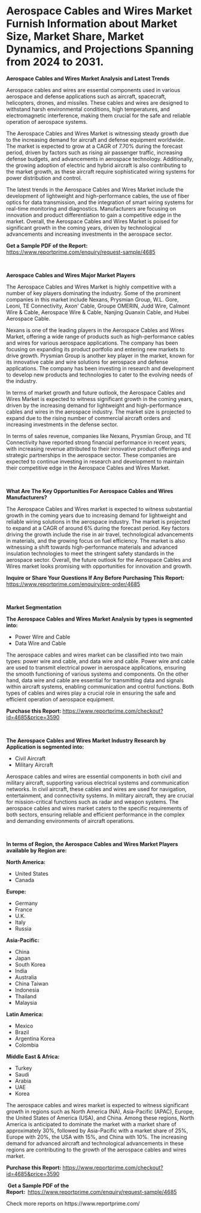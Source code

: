 <p><h1>Aerospace Cables and Wires Market Furnish Information about Market Size, Market Share, Market Dynamics, and Projections Spanning from 2024 to 2031.</h1></p><p><strong>Aerospace Cables and Wires Market Analysis and Latest Trends</strong></p>
<p><p>Aerospace cables and wires are essential components used in various aerospace and defense applications such as aircraft, spacecraft, helicopters, drones, and missiles. These cables and wires are designed to withstand harsh environmental conditions, high temperatures, and electromagnetic interference, making them crucial for the safe and reliable operation of aerospace systems.</p><p>The Aerospace Cables and Wires Market is witnessing steady growth due to the increasing demand for aircraft and defense equipment worldwide. The market is expected to grow at a CAGR of 7.70% during the forecast period, driven by factors such as rising air passenger traffic, increasing defense budgets, and advancements in aerospace technology. Additionally, the growing adoption of electric and hybrid aircraft is also contributing to the market growth, as these aircraft require sophisticated wiring systems for power distribution and control.</p><p>The latest trends in the Aerospace Cables and Wires Market include the development of lightweight and high-performance cables, the use of fiber optics for data transmission, and the integration of smart wiring systems for real-time monitoring and diagnostics. Manufacturers are focusing on innovation and product differentiation to gain a competitive edge in the market. Overall, the Aerospace Cables and Wires Market is poised for significant growth in the coming years, driven by technological advancements and increasing investments in the aerospace sector.</p></p>
<p><strong>Get a Sample PDF of the Report:&nbsp;</strong> <a href="https://www.reportprime.com/enquiry/request-sample/4685">https://www.reportprime.com/enquiry/request-sample/4685</a></p>
<p>&nbsp;</p>
<p><strong>Aerospace Cables and Wires Major Market Players</strong></p>
<p><p>The Aerospace Cables and Wires Market is highly competitive with a number of key players dominating the industry. Some of the prominent companies in this market include Nexans, Prysmian Group, W.L. Gore, Leoni, TE Connectivity, Axon' Cable, Groupe OMERIN, Judd Wire, Calmont Wire & Cable, Aerospace Wire & Cable, Nanjing Quanxin Cable, and Hubei Aerospace Cable.</p><p>Nexans is one of the leading players in the Aerospace Cables and Wires Market, offering a wide range of products such as high-performance cables and wires for various aerospace applications. The company has been focusing on expanding its product portfolio and entering new markets to drive growth. Prysmian Group is another key player in the market, known for its innovative cable and wire solutions for aerospace and defense applications. The company has been investing in research and development to develop new products and technologies to cater to the evolving needs of the industry.</p><p>In terms of market growth and future outlook, the Aerospace Cables and Wires Market is expected to witness significant growth in the coming years, driven by the increasing demand for lightweight and high-performance cables and wires in the aerospace industry. The market size is projected to expand due to the rising number of commercial aircraft orders and increasing investments in the defense sector.</p><p>In terms of sales revenue, companies like Nexans, Prysmian Group, and TE Connectivity have reported strong financial performance in recent years, with increasing revenue attributed to their innovative product offerings and strategic partnerships in the aerospace sector. These companies are expected to continue investing in research and development to maintain their competitive edge in the Aerospace Cables and Wires Market.</p></p>
<p>&nbsp;</p>
<p><strong>What Are The Key Opportunities For Aerospace Cables and Wires Manufacturers?</strong></p>
<p><p>The Aerospace Cables and Wires market is expected to witness substantial growth in the coming years due to increasing demand for lightweight and reliable wiring solutions in the aerospace industry. The market is projected to expand at a CAGR of around 6% during the forecast period. Key factors driving the growth include the rise in air travel, technological advancements in materials, and the growing focus on fuel efficiency. The market is also witnessing a shift towards high-performance materials and advanced insulation technologies to meet the stringent safety standards in the aerospace sector. Overall, the future outlook for the Aerospace Cables and Wires market looks promising with opportunities for innovation and growth.</p></p>
<p><strong>Inquire or Share Your Questions If Any Before Purchasing This Report:</strong> <a href="https://www.reportprime.com/enquiry/pre-order/4685">https://www.reportprime.com/enquiry/pre-order/4685</a></p>
<p>&nbsp;</p>
<p><strong>Market Segmentation</strong></p>
<p><strong>The Aerospace Cables and Wires Market Analysis by types is segmented into:</strong></p>
<p><ul><li>Power Wire and Cable</li><li>Data Wire and Cable</li></ul></p>
<p><p>The aerospace cables and wires market can be classified into two main types: power wire and cable, and data wire and cable. Power wire and cable are used to transmit electrical power in aerospace applications, ensuring the smooth functioning of various systems and components. On the other hand, data wire and cable are essential for transmitting data and signals within aircraft systems, enabling communication and control functions. Both types of cables and wires play a crucial role in ensuring the safe and efficient operation of aerospace equipment.</p></p>
<p><strong>Purchase this Report:&nbsp;</strong><a href="https://www.reportprime.com/checkout?id=4685&price=3590">https://www.reportprime.com/checkout?id=4685&price=3590</a></p>
<p>&nbsp;</p>
<p><strong>The Aerospace Cables and Wires Market Industry Research by Application is segmented into:</strong></p>
<p><ul><li>Civil Aircraft</li><li>Military Aircraft</li></ul></p>
<p><p>Aerospace cables and wires are essential components in both civil and military aircraft, supporting various electrical systems and communication networks. In civil aircraft, these cables and wires are used for navigation, entertainment, and connectivity systems. In military aircraft, they are crucial for mission-critical functions such as radar and weapon systems. The aerospace cables and wires market caters to the specific requirements of both sectors, ensuring reliable and efficient performance in the complex and demanding environments of aircraft operations.</p></p>
<p>&nbsp;</p>
<p><strong>In terms of Region, the Aerospace Cables and Wires Market Players available by Region are:</strong></p>
<p>
    <p> <strong> North America: </strong>
        <ul>
            <li>United States</li>
            <li>Canada</li>
        </ul>
        </p> 
    <p> <strong> Europe: </strong>
        <ul>
            <li>Germany</li>
            <li>France</li>
            <li>U.K.</li>
            <li>Italy</li>
            <li>Russia</li>
        </ul>
        </p> 
    <p> <strong> Asia-Pacific: </strong>
        <ul>
            <li>China</li>
            <li>Japan</li>
            <li>South Korea</li>
            <li>India</li>
            <li>Australia</li>
            <li>China Taiwan</li>
            <li>Indonesia</li>
            <li>Thailand</li>
            <li>Malaysia</li>
        </ul>
        </p> 
    <p> <strong> Latin America: </strong>
        <ul>
            <li>Mexico</li>
            <li>Brazil</li>
            <li>Argentina Korea</li>
            <li>Colombia</li>
        </ul>
        </p> 
    <p> <strong> Middle East & Africa: </strong>
        <ul>
            <li>Turkey</li>
            <li>Saudi</li>
            <li>Arabia</li>
            <li>UAE</li>
            <li>Korea</li>
        </ul>
    </p>
    </p>
<p><p>The aerospace cables and wires market is expected to witness significant growth in regions such as North America (NA), Asia-Pacific (APAC), Europe, the United States of America (USA), and China. Among these regions, North America is anticipated to dominate the market with a market share of approximately 30%, followed by Asia-Pacific with a market share of 25%, Europe with 20%, the USA with 15%, and China with 10%. The increasing demand for advanced aircraft and technological advancements in these regions are contributing to the growth of the aerospace cables and wires market.</p></p>
<p><strong>Purchase this Report: </strong><a href="https://www.reportprime.com/checkout?id=4685&price=3590">https://www.reportprime.com/checkout?id=4685&price=3590</a></p>
<p>&nbsp;<strong>Get a Sample PDF of the Report:&nbsp;&nbsp;</strong><a href="https://www.reportprime.com/enquiry/request-sample/4685">https://www.reportprime.com/enquiry/request-sample/4685</a></p>
<p><strong></strong></p>
<p>Check more reports on https://www.reportprime.com/</p>